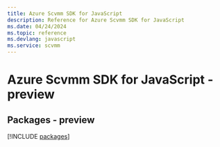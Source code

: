 ```yaml
---
title: Azure Scvmm SDK for JavaScript
description: Reference for Azure Scvmm SDK for JavaScript
ms.date: 04/24/2024
ms.topic: reference
ms.devlang: javascript
ms.service: scvmm
---
```

# Azure Scvmm SDK for JavaScript - preview
## Packages - preview
[!INCLUDE [packages](scvmm-index.md)]